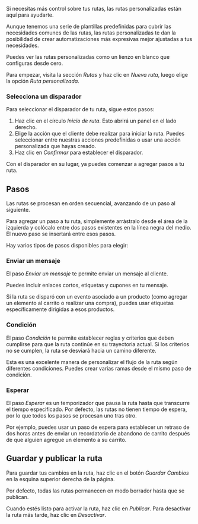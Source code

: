 Si necesitas más control sobre tus rutas, las rutas personalizadas están aquí para ayudarte.

Aunque tenemos una serie de plantillas predefinidas para cubrir las necesidades comunes de las rutas, las rutas personalizadas te dan la posibilidad de crear automatizaciones más expresivas mejor ajustadas a tus necesidades.

Puedes ver las rutas personalizadas como un lienzo en blanco que configuras desde cero.

Para empezar, visita la sección *Rutas* y haz clic en *Nueva ruta*, luego elige la opción *Ruta personalizada*.

### Selecciona un disparador

Para seleccionar el disparador de tu ruta, sigue estos pasos:

1. Haz clic en el círculo *Inicio de ruta*. Esto abrirá un panel en el lado derecho.
2. Elige la acción que el cliente debe realizar para iniciar la ruta. Puedes seleccionar entre nuestras acciones predefinidas o usar una acción personalizada que hayas creado.
3. Haz clic en *Confirmar* para establecer el disparador.

Con el disparador en su lugar, ya puedes comenzar a agregar pasos a tu ruta.

## Pasos

Las rutas se procesan en orden secuencial, avanzando de un paso al siguiente.

Para agregar un paso a tu ruta, simplemente arrástralo desde el área de la izquierda y colócalo entre dos pasos existentes en la línea negra del medio. El nuevo paso se insertará entre esos pasos.

Hay varios tipos de pasos disponibles para elegir:

### Enviar un mensaje

El paso *Enviar un mensaje* te permite enviar un mensaje al cliente.

Puedes incluir enlaces cortos, etiquetas y cupones en tu mensaje.

Si la ruta se disparó con un evento asociado a un producto (como agregar un elemento al carrito o realizar una compra), puedes usar etiquetas específicamente dirigidas a esos productos.

### Condición

El paso *Condición* te permite establecer reglas y criterios que deben cumplirse para que la ruta continúe en su trayectoria actual. Si los criterios no se cumplen, la ruta se desviará hacia un camino diferente.

Esta es una excelente manera de personalizar el flujo de la ruta según diferentes condiciones. Puedes crear varias ramas desde el mismo paso de condición.

### Esperar

El paso *Esperar* es un temporizador que pausa la ruta hasta que transcurre el tiempo especificado. Por defecto, las rutas no tienen tiempo de espera, por lo que todos los pasos se procesan uno tras otro.

Por ejemplo, puedes usar un paso de espera para establecer un retraso de dos horas antes de enviar un recordatorio de abandono de carrito después de que alguien agregue un elemento a su carrito.

## Guardar y publicar la ruta

Para guardar tus cambios en la ruta, haz clic en el botón *Guardar Cambios* en la esquina superior derecha de la página.

Por defecto, todas las rutas permanecen en modo borrador hasta que se publican.

Cuando estés listo para activar la ruta, haz clic en *Publicar*. Para desactivar la ruta más tarde, haz clic en *Desactivar*.